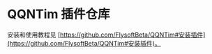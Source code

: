 # QQNTim 插件仓库

安装和使用教程见 [https://github.com/FlysoftBeta/QQNTim#安装插件](https://github.com/FlysoftBeta/QQNTim#安装插件)。
